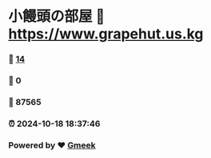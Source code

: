 # 小饅頭の部屋 :link: https://www.grapehut.us.kg 
### :page_facing_up: [14](https://www.grapehut.us.kg/tag.html) 
### :speech_balloon: 0 
### :hibiscus: 87565 
### :alarm_clock: 2024-10-18 18:37:46 
### Powered by :heart: [Gmeek](https://github.com/Meekdai/Gmeek)
